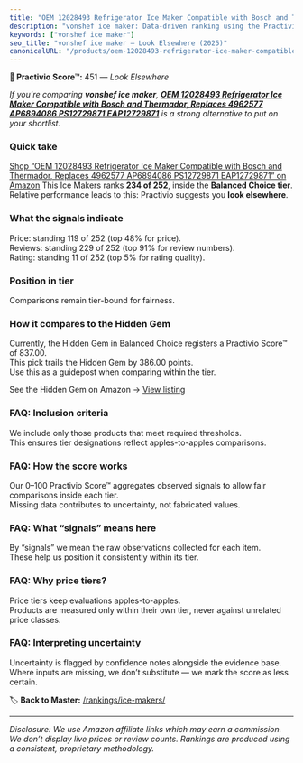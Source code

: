 ```yaml
---
title: "OEM 12028493 Refrigerator Ice Maker Compatible with Bosch and Thermador, Replaces 4962577 AP6894086 PS12729871 EAP12729871"
description: "vonshef ice maker: Data-driven ranking using the Practivio Score™. Positioned by quality, value, demand, findability, momentum."
keywords: ["vonshef ice maker"]
seo_title: "vonshef ice maker — Look Elsewhere (2025)"
canonicalURL: "/products/oem-12028493-refrigerator-ice-maker-compatible-with-bosch-and-thermador-replaces-4962577-ap6894086-ps12729871-eap12729871-B0DKMXMYKP/"
---
```


**🚫 Practivio Score™:** 451 — _Look Elsewhere_


*If you're comparing **vonshef ice maker**, **[OEM 12028493 Refrigerator Ice Maker Compatible with Bosch and Thermador, Replaces 4962577 AP6894086 PS12729871 EAP12729871](https://www.amazon.com/dp/B0DKMXMYKP?tag=practivio-20)** is a strong alternative to put on your shortlist.*
### Quick take
[Shop “OEM 12028493 Refrigerator Ice Maker Compatible with Bosch and Thermador, Replaces 4962577 AP6894086 PS12729871 EAP12729871” on Amazon](https://www.amazon.com/dp/B0DKMXMYKP?tag=practivio-20)
This Ice Makers ranks **234 of 252**, inside the **Balanced Choice tier**.  
Relative performance leads to this: Practivio suggests you **look elsewhere**.

### What the signals indicate
Price: standing 119 of 252 (top 48% for price).  
Reviews: standing 229 of 252 (top 91% for review numbers).  
Rating: standing 11 of 252 (top 5% for rating quality).  

### Position in tier
Comparisons remain tier-bound for fairness.

### How it compares to the Hidden Gem
Currently, the Hidden Gem in Balanced Choice registers a Practivio Score™ of 837.00.  
This pick trails the Hidden Gem by 386.00 points.  
Use this as a guidepost when comparing within the tier.  

See the Hidden Gem on Amazon → [View listing](https://www.amazon.com/dp/B0C32SGKMJ?tag=practivio-20)

### FAQ: Inclusion criteria
We include only those products that meet required thresholds.  
This ensures tier designations reflect apples-to-apples comparisons.

### FAQ: How the score works
Our 0–100 Practivio Score™ aggregates observed signals to allow fair comparisons inside each tier.  
Missing data contributes to uncertainty, not fabricated values.

### FAQ: What “signals” means here
By “signals” we mean the raw observations collected for each item.  
These help us position it consistently within its tier.

### FAQ: Why price tiers?
Price tiers keep evaluations apples-to-apples.  
Products are measured only within their own tier, never against unrelated price classes.

### FAQ: Interpreting uncertainty
Uncertainty is flagged by confidence notes alongside the evidence base.  
Where inputs are missing, we don’t substitute — we mark the score as less certain.


🏷️ **Back to Master:** [/rankings/ice-makers/](/rankings/ice-makers/)

---
_Disclosure: We use Amazon affiliate links which may earn a commission. We don’t display live prices or review counts. Rankings are produced using a consistent, proprietary methodology._
